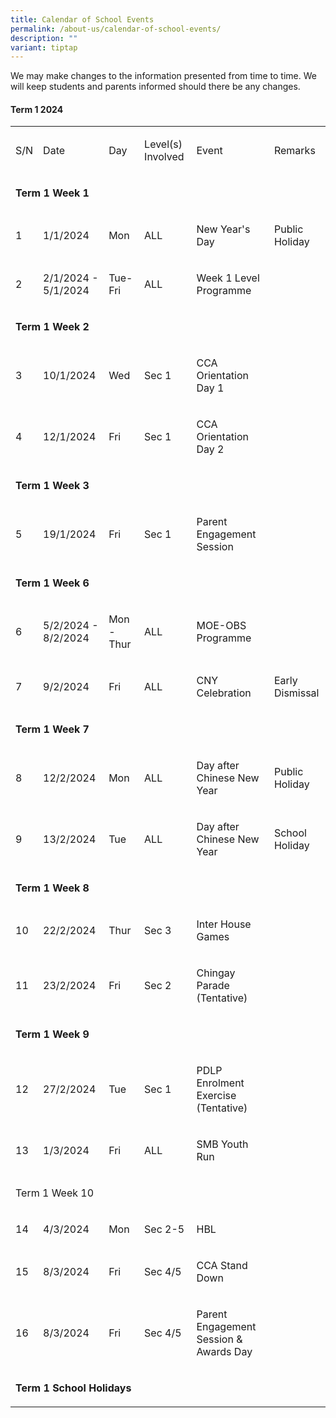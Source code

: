 ```yaml
---
title: Calendar of School Events
permalink: /about-us/calendar-of-school-events/
description: ""
variant: tiptap
---
```

<p>We may make changes to the information presented from time to time. We will keep students and parents informed should there be any changes.</p><h4><strong>Term 1 2024</strong></h4><table><tbody><tr><td rowspan="1" colspan="1"><p>S/N</p></td><td rowspan="1" colspan="1"><p>Date</p></td><td rowspan="1" colspan="1"><p>Day</p></td><td rowspan="1" colspan="1"><p>Level(s) Involved</p></td><td rowspan="1" colspan="1"><p>Event</p></td><td rowspan="1" colspan="1"><p>Remarks</p></td></tr><tr><td rowspan="1" colspan="6"><p><strong>Term 1 Week 1</strong></p></td></tr><tr><td rowspan="1" colspan="1"><p>1</p></td><td rowspan="1" colspan="1"><p>1/1/2024</p></td><td rowspan="1" colspan="1"><p>Mon</p></td><td rowspan="1" colspan="1"><p>ALL</p></td><td rowspan="1" colspan="1"><p>New Year's Day</p></td><td rowspan="1" colspan="1"><p>Public Holiday</p></td></tr><tr><td rowspan="1" colspan="1"><p>2</p></td><td rowspan="1" colspan="1"><p>2/1/2024 - 5/1/2024</p></td><td rowspan="1" colspan="1"><p>Tue-Fri</p></td><td rowspan="1" colspan="1"><p>ALL</p></td><td rowspan="1" colspan="1"><p>Week 1 Level Programme</p></td><td rowspan="1" colspan="1"><p>&nbsp;</p></td></tr><tr><td rowspan="1" colspan="6"><p><strong>Term 1 Week 2</strong></p></td></tr><tr><td rowspan="1" colspan="1"><p>3</p></td><td rowspan="1" colspan="1"><p>10/1/2024</p></td><td rowspan="1" colspan="1"><p>Wed</p></td><td rowspan="1" colspan="1"><p>Sec 1</p></td><td rowspan="1" colspan="1"><p>CCA Orientation Day 1</p></td><td rowspan="1" colspan="1"><p>&nbsp;</p></td></tr><tr><td rowspan="1" colspan="1"><p>4</p></td><td rowspan="1" colspan="1"><p>12/1/2024</p></td><td rowspan="1" colspan="1"><p>Fri</p></td><td rowspan="1" colspan="1"><p>Sec 1</p></td><td rowspan="1" colspan="1"><p>CCA Orientation Day 2</p></td><td rowspan="1" colspan="1"><p>&nbsp;</p></td></tr><tr><td rowspan="1" colspan="6"><p><strong>Term 1 Week 3</strong></p></td></tr><tr><td rowspan="1" colspan="1"><p>5</p></td><td rowspan="1" colspan="1"><p>19/1/2024</p></td><td rowspan="1" colspan="1"><p>Fri</p></td><td rowspan="1" colspan="1"><p>Sec 1</p></td><td rowspan="1" colspan="1"><p>Parent Engagement Session</p></td><td rowspan="1" colspan="1"><p>&nbsp;</p></td></tr><tr><td rowspan="1" colspan="6"><p><strong>Term 1 Week 6</strong></p></td></tr><tr><td rowspan="1" colspan="1"><p>6</p></td><td rowspan="1" colspan="1"><p>5/2/2024 - 8/2/2024</p></td><td rowspan="1" colspan="1"><p>Mon -Thur</p></td><td rowspan="1" colspan="1"><p>ALL</p></td><td rowspan="1" colspan="1"><p>MOE-OBS Programme</p></td><td rowspan="1" colspan="1"><p>&nbsp;</p></td></tr><tr><td rowspan="1" colspan="1"><p>7</p></td><td rowspan="1" colspan="1"><p>9/2/2024</p></td><td rowspan="1" colspan="1"><p>Fri</p></td><td rowspan="1" colspan="1"><p>ALL</p></td><td rowspan="1" colspan="1"><p>CNY Celebration</p></td><td rowspan="1" colspan="1"><p>Early Dismissal</p></td></tr><tr><td rowspan="1" colspan="6"><p><strong>Term 1 Week 7</strong></p></td></tr><tr><td rowspan="1" colspan="1"><p>8</p></td><td rowspan="1" colspan="1"><p>12/2/2024</p></td><td rowspan="1" colspan="1"><p>Mon</p></td><td rowspan="1" colspan="1"><p>ALL</p></td><td rowspan="1" colspan="1"><p>Day after Chinese New Year</p></td><td rowspan="1" colspan="1"><p>Public Holiday</p></td></tr><tr><td rowspan="1" colspan="1"><p>9</p></td><td rowspan="1" colspan="1"><p>13/2/2024</p></td><td rowspan="1" colspan="1"><p>Tue</p></td><td rowspan="1" colspan="1"><p>ALL</p></td><td rowspan="1" colspan="1"><p>Day after Chinese New Year</p></td><td rowspan="1" colspan="1"><p>School Holiday</p></td></tr><tr><td rowspan="1" colspan="6"><p><strong>Term 1 Week 8</strong></p></td></tr><tr><td rowspan="1" colspan="1"><p>10</p></td><td rowspan="1" colspan="1"><p>22/2/2024</p></td><td rowspan="1" colspan="1"><p>Thur</p></td><td rowspan="1" colspan="1"><p>Sec 3</p></td><td rowspan="1" colspan="1"><p>Inter House Games</p></td><td rowspan="1" colspan="1"><p>&nbsp;</p></td></tr><tr><td rowspan="1" colspan="1"><p>11</p></td><td rowspan="1" colspan="1"><p>23/2/2024</p></td><td rowspan="1" colspan="1"><p>Fri</p></td><td rowspan="1" colspan="1"><p>Sec 2</p></td><td rowspan="1" colspan="1"><p>Chingay Parade (Tentative)</p></td><td rowspan="1" colspan="1"><p>&nbsp;</p></td></tr><tr><td rowspan="1" colspan="6"><p><strong>Term 1 Week 9</strong></p></td></tr><tr><td rowspan="1" colspan="1"><p>12</p></td><td rowspan="1" colspan="1"><p>27/2/2024</p></td><td rowspan="1" colspan="1"><p>Tue</p></td><td rowspan="1" colspan="1"><p>Sec 1</p></td><td rowspan="1" colspan="1"><p>PDLP Enrolment Exercise (Tentative)</p></td><td rowspan="1" colspan="1"><p>&nbsp;</p></td></tr><tr><td rowspan="1" colspan="1"><p>13</p></td><td rowspan="1" colspan="1"><p>1/3/2024</p></td><td rowspan="1" colspan="1"><p>Fri</p></td><td rowspan="1" colspan="1"><p>ALL</p></td><td rowspan="1" colspan="1"><p>SMB Youth Run</p></td><td rowspan="1" colspan="1"><p>&nbsp;</p></td></tr><tr><td rowspan="1" colspan="6"><p>Term 1 Week 10</p></td></tr><tr><td rowspan="1" colspan="1"><p>14</p></td><td rowspan="1" colspan="1"><p>4/3/2024</p></td><td rowspan="1" colspan="1"><p>Mon</p></td><td rowspan="1" colspan="1"><p>Sec 2-5</p></td><td rowspan="1" colspan="1"><p>HBL</p></td><td rowspan="1" colspan="1"><p>&nbsp;</p></td></tr><tr><td rowspan="1" colspan="1"><p>15</p></td><td rowspan="1" colspan="1"><p>8/3/2024</p></td><td rowspan="1" colspan="1"><p>Fri</p></td><td rowspan="1" colspan="1"><p>Sec 4/5</p></td><td rowspan="1" colspan="1"><p>CCA Stand Down</p></td><td rowspan="1" colspan="1"><p>&nbsp;</p></td></tr><tr><td rowspan="1" colspan="1"><p>16</p></td><td rowspan="1" colspan="1"><p>8/3/2024</p></td><td rowspan="1" colspan="1"><p>Fri</p></td><td rowspan="1" colspan="1"><p>Sec 4/5</p></td><td rowspan="1" colspan="1"><p>Parent Engagement Session &amp; Awards Day</p></td><td rowspan="1" colspan="1"><p>&nbsp;</p></td></tr><tr><td rowspan="1" colspan="6"><p><strong>Term 1 School Holidays</strong></p></td></tr></tbody></table><p></p><h4></h4><p></p>